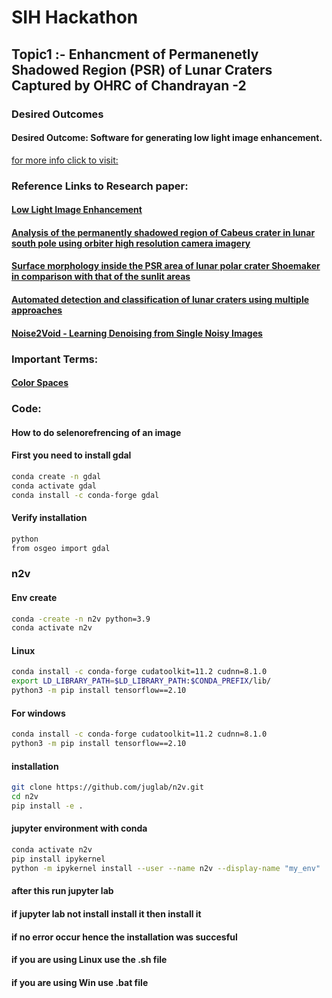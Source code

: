 # SIH Hackathon

## Topic1 :- Enhancment of Permanenetly Shadowed Region (PSR) of Lunar Craters Captured by OHRC of Chandrayan -2
### Desired Outcomes
#### Desired Outcome: Software for generating low light image enhancement.

[for more info click to visit:](https://www.sih.gov.in/sih2024PS?technology_bucket=QWxs&category=U29mdHdhcmU=&organization=SW5kaWFuIFNwYWNlIFJlc2VhcmNoIE9yZ2FuaXphdGlvbiAoSVNSTyk=&organization_type=QWxs)

### Reference Links to Research paper:
#### [Low Light Image Enhancement](https://paperswithcode.com/task/low-light-image-enhancement)
#### [Analysis of the permanently shadowed region of Cabeus crater in lunar south pole using orbiter high resolution camera imagery](https://www.sciencedirect.com/science/article/pii/S0019103523003391#:~:text=Permanently%20shadowed%20regions%20(PSRs)%20on,elevation%20angles%20throughout%20the%20year.)
#### [Surface morphology inside the PSR area of lunar polar crater Shoemaker in comparison with that of the sunlit areas](https://www.sciencedirect.com/science/article/pii/S0032063324000035)
#### [Automated detection and classification of lunar craters using multiple approaches](https://www.sciencedirect.com/science/article/pii/S0273117705010392#bbib14)
#### [Noise2Void - Learning Denoising from Single Noisy Images](https://arxiv.org/abs/1811.10980)
### Important Terms:
#### [Color Spaces](https://developer.mozilla.org/en-US/docs/Glossary/Color_space)


### Code:
#### How to do selenorefrencing of an image
#### First you need to install gdal
```bash
conda create -n gdal
conda activate gdal
conda install -c conda-forge gdal
```

#### Verify installation
```bash
python
from osgeo import gdal
```

### n2v

#### Env create
```bash
conda -create -n n2v python=3.9
conda activate n2v
```
#### Linux
```bash
conda install -c conda-forge cudatoolkit=11.2 cudnn=8.1.0
export LD_LIBRARY_PATH=$LD_LIBRARY_PATH:$CONDA_PREFIX/lib/
python3 -m pip install tensorflow==2.10
```

#### For windows
```bash
conda install -c conda-forge cudatoolkit=11.2 cudnn=8.1.0
python3 -m pip install tensorflow==2.10
```

#### installation
```bash
git clone https://github.com/juglab/n2v.git
cd n2v
pip install -e .
```

#### jupyter environment with conda
```bash
conda activate n2v
pip install ipykernel
python -m ipykernel install --user --name n2v --display-name "my_env"
```

#### after this run jupyter lab
#### if jupyter lab not install install it then install it

#### if no error occur hence the installation was succesful
#### if you are using Linux use the .sh file
#### if you are using Win use .bat file
